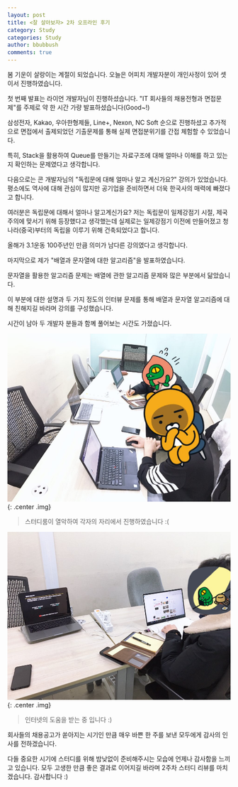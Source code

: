 ```yaml
---
layout: post
title: <잘 살아보자> 2차 오프라인 후기
category: Study
categories: Study
author: bbubbush
comments: true
---
```


봄 기운이 살랑이는 계절이 되었습니다. 오늘은 어피치 개발자분이 개인사정이 있어 셋이서 진행하였습니다.

첫 번째 발표는 라이언 개발자님이 진행하셨습니다. "IT 회사들의 채용전형과 면접문제"를 주제로 약 한 시간 가량 발표하셨습니다(Good~!)

삼성전자, Kakao, 우아한형제들, Line+, Nexon, NC Soft 순으로 진행하셨고 추가적으로 면접에서 출제되었던 기출문제를 통해 실제 면접분위기를 간접 체험할 수 있었습니다.

특히, Stack을 활용하여 Queue를 만들기는 자료구조에 대해 얼마나 이해를 하고 있는지 확인하는 문제였다고 생각합니다.

다음으로는 콘 개발자님의 "독립문에 대해 얼마나 알고 계신가요?" 강의가 있었습니다. 평소에도 역사에 대해 관심이 많지만 공기업을 준비하면서 더욱 한국사의 매력에 빠졌다고 합니다.

여러분은 독립문에 대해서 얼마나 알고계신가요?
저는 독립문이 일제강점기 시절, 제국주의에 맞서기 위해 등장했다고 생각했는데 실제로는 일제강점기 이전에 만들어졌고 청나라(중국)부터의 독립을 이루기 위해 건축되었다고 합니다.

올해가 3.1운동 100주년인 만큼 의미가 남다른 강의였다고 생각합니다.

마지막으로 제가 "배열과 문자열에 대한 알고리즘"을 발표하였습니다.

문자열을 활용한 알고리즘 문제는 배열에 관한 알고리즘 문제와 많은 부분에서 닮았습니다.

이 부분에 대한 설명과 두 가지 정도의 인터뷰 문제를 통해 배열과 문자열 알고리즘에 대해 친해지길 바라며 강의를 구성했습니다.

시간이 남아 두 개발자 분들과 함꼐 풀어보는 시간도 가졌습니다.

![간단한 알고리즘을 풀고있네요](/assets/img/study/2019-03-17_Study1.jpeg){: .center .img}
>스터디룸이 열악하여 각자의 자리에서 진행하였습니다 :(

![문제해결을 위해 검색을 하는 콘개발자님](/assets/img/study/2019-03-17_Study2.jpeg){: .center .img}
>인터넷의 도움을 받는 중 입니다 :)

회사들의 채용공고가 쏟아지는 시기인 만큼 매우 바쁜 한 주를 보낸 모두에게 감사의 인사를 전하겠습니다.

다들 중요한 시기에 스터디를 위해 밤낮없이 준비해주시는 모습에 언제나 감사함을 느끼고 있습니다.  모두 고생한 만큼 좋은 결과로 이어지길 바라며 2주차 스터디 리뷰를 마치겠습니다. 감사합니다 :)